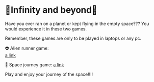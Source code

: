 # 🌌Infinity and beyond🌌

Have you ever ran on a planet or kept flying in the empty space??? You would experience it in these two games.

Remember, these games are only to be played in laptops or any pc.

👽 Alien runner game:  
[a link](https://navaneet239.github.io/NPJ_alienRunnerGame/)

🚀 Space journey game: 
[a link](https://navaneet239.github.io/spaceJourney/)

Play and enjoy your journey of the space!!!!
